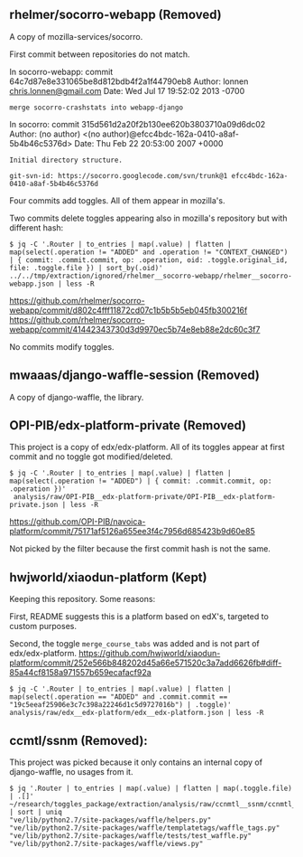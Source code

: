 ## rhelmer/socorro-webapp (Removed)

A copy of mozilla-services/socorro.

First commit between repositories do not match.

In socorro-webapp:
commit 64c7d87e8e331065be8d812bdb4f2a1f44790eb8
Author: lonnen <chris.lonnen@gmail.com>
Date:   Wed Jul 17 19:52:02 2013 -0700

    merge socorro-crashstats into webapp-django

In socorro:
commit 315d561d2a20f2b130ee620b3803710a09d6dc02
Author: (no author) <(no author)@efcc4bdc-162a-0410-a8af-5b4b46c5376d>
Date:   Thu Feb 22 20:53:00 2007 +0000

    Initial directory structure.

    git-svn-id: https://socorro.googlecode.com/svn/trunk@1 efcc4bdc-162a-0410-a8af-5b4b46c5376d

Four commits add toggles. All of them appear in mozilla's.

Two commits delete toggles appearing also in mozilla's repository but with different hash:

```
$ jq -C '.Router | to_entries | map(.value) | flatten | map(select(.operation != "ADDED" and .operation != "CONTEXT_CHANGED") | { commit: .commit.commit, op: .operation, oid: .toggle.original_id, file: .toggle.file }) | sort_by(.oid)' ../../tmp/extraction/ignored/rhelmer__socorro-webapp/rhelmer__socorro-webapp.json | less -R
```

https://github.com/rhelmer/socorro-webapp/commit/d802c4fff11872cd07c1b5b5b5eb045fb300216f
https://github.com/rhelmer/socorro-webapp/commit/41442343730d3d9970ec5b74e8eb88e2dc60c3f7

No commits modify toggles.

## mwaaas/django-waffle-session (Removed)

A copy of django-waffle, the library.



## OPI-PIB/edx-platform-private (Removed)

This project is a copy of edx/edx-platform. All of its toggles appear at first commit and no toggle got modified/deleted.

```
$ jq -C '.Router | to_entries | map(.value) | flatten | map(select(.operation != "ADDED") | { commit: .commit.commit, op: .operation })'
 analysis/raw/OPI-PIB__edx-platform-private/OPI-PIB__edx-platform-private.json | less -R
```

https://github.com/OPI-PIB/navoica-platform/commit/75171af5126a655ee3f4c7956d685423b9d60e85

Not picked by the filter because the first commit hash is not the same.


## hwjworld/xiaodun-platform (Kept)

Keeping this repository. Some reasons:

First, README suggests this is a platform based on edX's, targeted to custom purposes.

Second, the toggle `merge_course_tabs` was added and is not part of edx/edx-platform.
https://github.com/hwjworld/xiaodun-platform/commit/252e566b848202d45a66e571520c3a7add6626fb#diff-85a44cf8158a971557b659ecafacf92a

```
$ jq -C '.Router | to_entries | map(.value) | flatten | map(select(.operation == "ADDED" and .commit.commit == "19c5eeaf25906e3c7c398a22246d1c5d9727016b") | .toggle)' analysis/raw/edx__edx-platform/edx__edx-platform.json | less -R
```

## ccmtl/ssnm (Removed):

This project was picked because it only contains an internal copy of django-waffle, no usages from it.

```
$ jq '.Router | to_entries | map(.value) | flatten | map(.toggle.file) | .[]' ~/research/toggles_package/extraction/analysis/raw/ccnmtl__ssnm/ccnmtl__ssnm.json | sort | uniq
"ve/lib/python2.7/site-packages/waffle/helpers.py"
"ve/lib/python2.7/site-packages/waffle/templatetags/waffle_tags.py"
"ve/lib/python2.7/site-packages/waffle/tests/test_waffle.py"
"ve/lib/python2.7/site-packages/waffle/views.py"
```